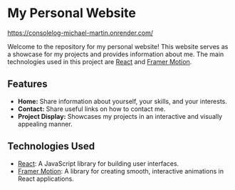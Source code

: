 # My Personal Website

https://consolelog-michael-martin.onrender.com/

Welcome to the repository for my personal website! This website serves as a showcase for my projects and provides information about me. The main technologies used in this project are [React](https://reactjs.org/) and [Framer Motion](https://www.framer.com/motion/).

## Features

- **Home:** Share information about yourself, your skills, and your interests.
- **Contact:** Share useful links on how to contact me.
- **Project Display:** Showcases my projects in an interactive and visually appealing manner.

## Technologies Used

- [React](https://reactjs.org/): A JavaScript library for building user interfaces.
- [Framer Motion](https://www.framer.com/motion/): A library for creating smooth, interactive animations in React applications.